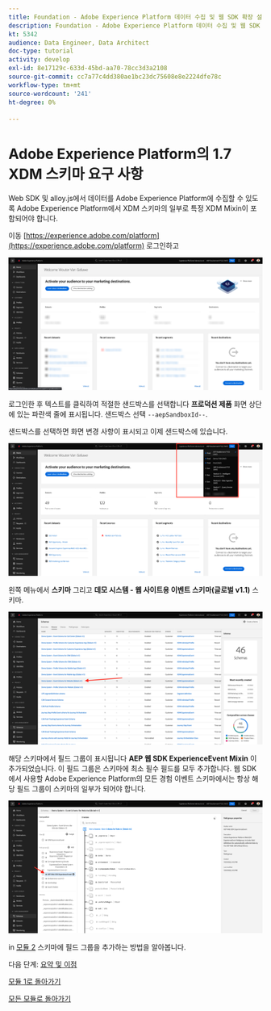 ```yaml
---
title: Foundation - Adobe Experience Platform 데이터 수집 및 웹 SDK 확장 설정 - Adobe Experience Platform의 XDM 스키마 요구 사항
description: Foundation - Adobe Experience Platform 데이터 수집 및 웹 SDK 확장 설정 - Adobe Experience Platform의 XDM 스키마 요구 사항
kt: 5342
audience: Data Engineer, Data Architect
doc-type: tutorial
activity: develop
exl-id: 8e17129c-633d-45bd-aa70-78cc3d3a2108
source-git-commit: cc7a77c4dd380ae1bc23dc75608e8e2224dfe78c
workflow-type: tm+mt
source-wordcount: '241'
ht-degree: 0%

---
```


# Adobe Experience Platform의 1.7 XDM 스키마 요구 사항

Web SDK 및 alloy.js에서 데이터를 Adobe Experience Platform에 수집할 수 있도록 Adobe Experience Platform에서 XDM 스키마의 일부로 특정 XDM Mixin이 포함되어야 합니다.

이동 [https://experience.adobe.com/platform](https://experience.adobe.com/platform) 로그인하고

![AEP Debugger](./images/exp1.png)

로그인한 후 텍스트를 클릭하여 적절한 샌드박스를 선택합니다 **프로덕션 제품** 화면 상단에 있는 파란색 줄에 표시됩니다. 샌드박스 선택 `--aepSandboxId--`.

샌드박스를 선택하면 화면 변경 사항이 표시되고 이제 샌드박스에 있습니다.

![AEP Debugger](./images/exp2.png)

왼쪽 메뉴에서 **스키마** 그리고 **데모 시스템 - 웹 사이트용 이벤트 스키마(글로벌 v1.1)** 스키마.

![AEP Debugger](./images/exp3.png)

해당 스키마에서 필드 그룹이 표시됩니다 **AEP 웹 SDK ExperienceEvent Mixin** 이 추가되었습니다. 이 필드 그룹은 스키마에 최소 필수 필드를 모두 추가합니다. 웹 SDK에서 사용할 Adobe Experience Platform의 모든 경험 이벤트 스키마에서는 항상 해당 필드 그룹이 스키마의 일부가 되어야 합니다.

![AEP Debugger](./images/exp4.png)

in [모듈 2](./../module2/data-ingestion.md) 스키마에 필드 그룹을 추가하는 방법을 알아봅니다.

다음 단계: [요약 및 이점](./summary.md)

[모듈 1로 돌아가기](./data-ingestion-launch-web-sdk.md)

[모든 모듈로 돌아가기](./../../overview.md)
